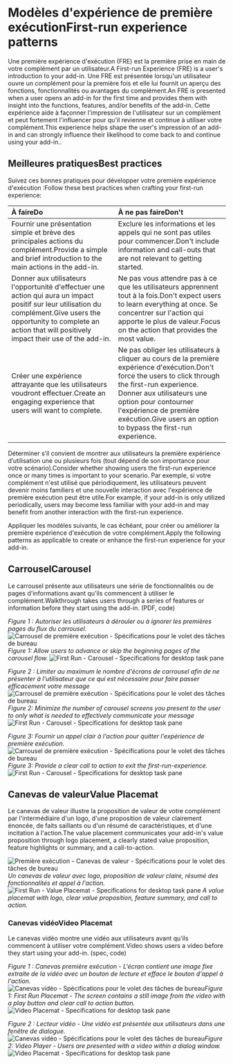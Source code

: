 # <a name="first-run-experience-patterns"></a><span data-ttu-id="23b67-101">Modèles d'expérience de première exécution</span><span class="sxs-lookup"><span data-stu-id="23b67-101">First-run experience patterns</span></span>

<span data-ttu-id="23b67-102">Une première expérience d'exécution (FRE) est la première prise en main de votre complément par un utilisateur.</span><span class="sxs-lookup"><span data-stu-id="23b67-102">A First-run Experience (FRE) is a user's introduction to your add-in.</span></span> <span data-ttu-id="23b67-103">Une FRE est présentée lorsqu'un utilisateur ouvre un complément pour la première fois et elle lui fournit un aperçu des fonctions, fonctionnalités ou avantages du complément.</span><span class="sxs-lookup"><span data-stu-id="23b67-103">An FRE is presented when a user opens an add-in for the first time and provides them with insight into the functions, features, and/or benefits of the add-in.</span></span> <span data-ttu-id="23b67-104">Cette expérience aide à façonner l'impression de l'utilisateur sur un complément et peut fortement l'influencer pour qu'il revienne et continue à utiliser votre complément.</span><span class="sxs-lookup"><span data-stu-id="23b67-104">This experience helps shape the user's impression of an add-in and can strongly influence their likelihood to come back to and continue using your add-in..</span></span>

## <a name="best-practices"></a><span data-ttu-id="23b67-105">Meilleures pratiques</span><span class="sxs-lookup"><span data-stu-id="23b67-105">Best practices</span></span>


<span data-ttu-id="23b67-106">Suivez ces bonnes pratiques pour développer votre première expérience d'exécution :</span><span class="sxs-lookup"><span data-stu-id="23b67-106">Follow these best practices when crafting your first-run experience:</span></span>

|<span data-ttu-id="23b67-107">À faire</span><span class="sxs-lookup"><span data-stu-id="23b67-107">Do</span></span>|<span data-ttu-id="23b67-108">À ne pas faire</span><span class="sxs-lookup"><span data-stu-id="23b67-108">Don't</span></span>|
|:------|:------|
|<span data-ttu-id="23b67-109">Fournir une présentation simple et brève des principales actions du complément.</span><span class="sxs-lookup"><span data-stu-id="23b67-109">Provide a simple and brief introduction to the main actions in the add-in.</span></span> | <span data-ttu-id="23b67-110">Exclure les informations et les appels qui ne sont pas utiles pour commencer.</span><span class="sxs-lookup"><span data-stu-id="23b67-110">Don't include information and call-outs that are not relevant to getting started.</span></span>
|<span data-ttu-id="23b67-111">Donner aux utilisateurs l'opportunité d'effectuer une action qui aura un impact positif sur leur utilisation du complément.</span><span class="sxs-lookup"><span data-stu-id="23b67-111">Give users the opportunity to complete an action that will positively impact their use of the add-in.</span></span> | <span data-ttu-id="23b67-112">Ne pas vous attendre pas à ce que les utilisateurs apprennent tout à la fois.</span><span class="sxs-lookup"><span data-stu-id="23b67-112">Don't expect users to learn everything at once.</span></span> <span data-ttu-id="23b67-113">Se concentrer sur l'action qui apporte le plus de valeur.</span><span class="sxs-lookup"><span data-stu-id="23b67-113">Focus on the action that provides the most value.</span></span>
|<span data-ttu-id="23b67-114">Créer une expérience attrayante que les utilisateurs voudront effectuer.</span><span class="sxs-lookup"><span data-stu-id="23b67-114">Create an engaging experience that users will want to complete.</span></span> | <span data-ttu-id="23b67-115">Ne pas obliger les utilisateurs à cliquer au cours de la première expérience d'exécution.</span><span class="sxs-lookup"><span data-stu-id="23b67-115">Don't force the users to click through the first-run experience.</span></span> <span data-ttu-id="23b67-116">Donner aux utilisateurs une option pour contourner l'expérience de première exécution.</span><span class="sxs-lookup"><span data-stu-id="23b67-116">Give users an option to bypass the first-run experience.</span></span> |



<span data-ttu-id="23b67-117">Déterminer s’il convient de montrer aux utilisateurs la première expérience d’utilisation une ou plusieurs fois (tout dépend de son importance pour votre scénario).</span><span class="sxs-lookup"><span data-stu-id="23b67-117">Consider whether showing users the first-run experience once or many times is important to your scenario.</span></span> <span data-ttu-id="23b67-118">Par exemple, si votre complément n'est utilisé que périodiquement, les utilisateurs peuvent devenir moins familiers et une nouvelle interaction avec l'expérience de première exécution peut être utile.</span><span class="sxs-lookup"><span data-stu-id="23b67-118">For example, if your add-in is only utilized periodically, users may become less familiar with your add-in and may benefit from another interaction with the first-run experience.</span></span>



<span data-ttu-id="23b67-119">Appliquer les modèles suivants, le cas échéant, pour créer ou améliorer la première expérience d'exécution de votre complément.</span><span class="sxs-lookup"><span data-stu-id="23b67-119">Apply the following patterns as applicable to create or enhance the first-run experience for your add-in.</span></span>



## <a name="carousel"></a><span data-ttu-id="23b67-120">Carrousel</span><span class="sxs-lookup"><span data-stu-id="23b67-120">Carousel</span></span>


<span data-ttu-id="23b67-121">Le carrousel présente aux utilisateurs une série de fonctionnalités ou de pages d'informations avant qu'ils commencent à utiliser le complément.</span><span class="sxs-lookup"><span data-stu-id="23b67-121">Walkthrough takes users through a series of features or information before they start using the add-in. (PDF, code)</span></span>

<span data-ttu-id="23b67-122">*Figure 1 : Autoriser les utilisateurs à dérouler ou à ignorer les premières pages du flux du carrousel.*
![Carrousel de première exécution - Spécifications pour le volet des tâches de bureau](../images/add-in-FRE-step-1.png)</span><span class="sxs-lookup"><span data-stu-id="23b67-122">*Figure 1: Allow users to advance or skip the beginning pages of the carousel flow.*
![First Run - Carousel - Specifications for desktop task pane](../images/add-in-FRE-step-1.png)</span></span>



<span data-ttu-id="23b67-123">*Figure 2 : Limiter au maximum le nombre d'écrans de carrousel afin de ne présenter à l'utilisateur que ce qui est nécessaire pour faire passer efficacement votre message*
![Carrousel de première exécution - Spécifications pour le volet des tâches de bureau](../images/add-in-FRE-step-2.png)</span><span class="sxs-lookup"><span data-stu-id="23b67-123">*Figure 2: Minimize the number of carousel screens you present to the user to only what is needed to effectively communicate your message*
![First Run - Carousel - Specifications for desktop task pane](../images/add-in-FRE-step-2.png)</span></span>


<span data-ttu-id="23b67-124">*Figure 3: Fournir un appel clair à l'action pour quitter l'expérience de première exécution.*
![Carrousel de première exécution - Spécifications pour le volet des tâches de bureau](../images/add-in-FRE-step-3.png)</span><span class="sxs-lookup"><span data-stu-id="23b67-124">*Figure 3: Provide a clear call to action to exit the first-run-experience.*
![First Run - Carousel - Specifications for desktop task pane](../images/add-in-FRE-step-3.png)</span></span>



## <a name="value-placemat"></a><span data-ttu-id="23b67-125">Canevas de valeur</span><span class="sxs-lookup"><span data-stu-id="23b67-125">Value Placemat</span></span>

<span data-ttu-id="23b67-126">Le canevas de valeur illustre la proposition de valeur de votre complément par l'intermédiaire d'un logo, d'une proposition de valeur clairement énoncée, de faits saillants ou d'un résumé de caractéristiques, et d'une incitation à l'action.</span><span class="sxs-lookup"><span data-stu-id="23b67-126">The value placement communicates your add-in's value proposition through logo placement, a clearly stated value proposition, feature highlights or summary, and a call-to-action.</span></span>



<span data-ttu-id="23b67-127">![Première exécution - Canevas de valeur - Spécifications pour le volet des tâches de bureau](../images/add-in-FRE-value.png)
*Un canevas de valeur avec logo, proposition de valeur claire, résumé des fonctionnalités et appel à l'action.*</span><span class="sxs-lookup"><span data-stu-id="23b67-127">![First Run - Value Placemat - Specifications for desktop task pane](../images/add-in-FRE-value.png)
*A value placemat with logo, clear value proposition, feature summary, and call to action.*</span></span>


### <a name="video-placemat"></a><span data-ttu-id="23b67-128">Canevas vidéo</span><span class="sxs-lookup"><span data-stu-id="23b67-128">Video Placemat</span></span>

<span data-ttu-id="23b67-129">Le canevas vidéo montre une vidéo aux utilisateurs avant qu’ils commencent à utiliser votre complément.</span><span class="sxs-lookup"><span data-stu-id="23b67-129">Video shows users a video before they start using your add-in. (spec, code)</span></span>


<span data-ttu-id="23b67-130">*Figure 1 : Canevas première exécution - L'écran contient une image fixe extraite de la vidéo avec un bouton de lecture et efface le bouton d'appel à l'action.*![Canevas vidéo - Spécifications pour le volet des tâches de bureau](../images/add-in-FRE-video.png)</span><span class="sxs-lookup"><span data-stu-id="23b67-130">*Figure 1: First Run Placemat - The screen contains a still image from the video with a play button and clear call to action button.*![Video Placemat - Specifications for desktop task pane](../images/add-in-FRE-video.png)</span></span>



<span data-ttu-id="23b67-131">*Figure 2 : Lecteur vidéo - Une vidéo est présentée aux utilisateurs dans une fenêtre de dialogue.*
![Canevas vidéo - Spécifications pour le volet des tâches de bureau](../images/add-in-FRE-video-dialog.png)</span><span class="sxs-lookup"><span data-stu-id="23b67-131">*Figure 2: Video Player - Users are presented with a video within a dialog window.*
![Video Placemat - Specifications for desktop task pane](../images/add-in-FRE-video-dialog.png)</span></span>

